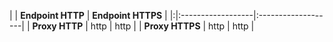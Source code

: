 | | **Endpoint HTTP** | **Endpoint HTTPS** |
|:|:------------------|:-------------------|
| **Proxy HTTP** | http | http |
| **Proxy HTTPS** | http | http |